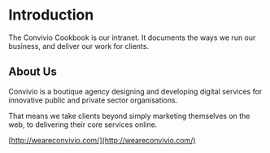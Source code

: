 # Introduction

The Convivio Cookbook is our intranet. It documents the ways we run our business, and deliver our work for clients.

## About Us

Convivio is a boutique agency designing and developing digital services for innovative public and private sector organisations.

That means we take clients beyond simply marketing themselves on the web, to delivering their core services online.

[http://weareconvivio.com/](http://weareconvivio.com/)


